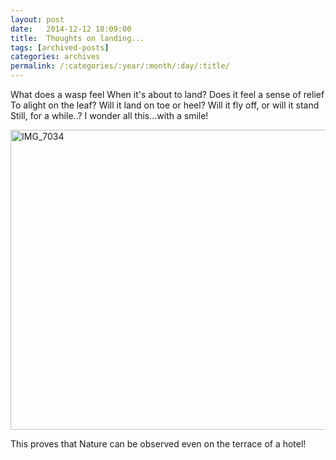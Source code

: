 ```yaml
---
layout: post
date:	2014-12-12 18:09:00
title:  Thoughts on landing...
tags: [archived-posts]
categories: archives
permalink: /:categories/:year/:month/:day/:title/
---
```

What does a wasp feel
When it's about to land?
Does it feel a sense of relief
To alight on the leaf?
Will it land on toe or heel?
Will it fly off, or will it stand
Still, for a while..?
I wonder all this...with a smile!


<a href="https://www.flickr.com/photos/86494503@N00/16003166612" title="IMG_7034 by mohandep, on Flickr"><img src="https://farm8.staticflickr.com/7565/16003166612_98986f8278_z.jpg" width="640" height="480" alt="IMG_7034"></a>


This proves that Nature can be observed even on the terrace of a hotel!
